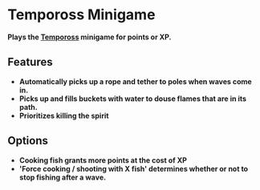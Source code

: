 # Tempoross Minigame

**Plays the [Tempoross](https://oldschool.runescape.wiki/w/Tempoross) minigame for points or XP.**
<br>

## Features

- **Automatically picks up a rope and tether to poles when waves come in.**
- **Picks up and fills buckets with water to douse flames that are in its path.**
- **Prioritizes killing the spirit**

## Options

- **Cooking fish grants more points at the cost of XP**
- **'Force cooking / shooting with X fish' determines whether or not to stop fishing after a wave.**